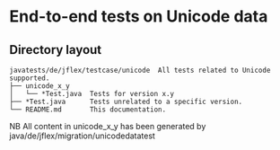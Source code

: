 <!--
  Copyright 2023, Gerwin Klein, Régis Décamps, Steve Rowe
  SPDX-License-Identifier: CC-BY-SA-4.0
-->

# End-to-end tests on Unicode data

## Directory layout

```text
javatests/de/jflex/testcase/unicode  All tests related to Unicode supported.
├── unicode_x_y
│   └── *Test.java  Tests for version x.y
├── *Test.java      Tests unrelated to a specific version.
└── README.md       This documentation.
```

NB All content in unicode_x_y has been generated by
java/de/jflex/migration/unicodedatatest
